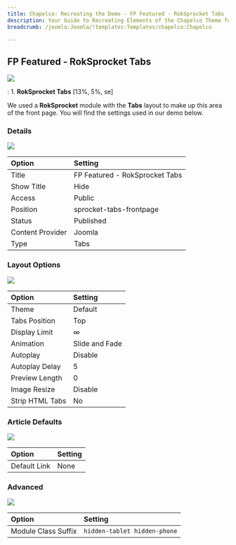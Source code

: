 ```yaml
---
title: Chapelco: Recreating the Demo - FP Featured - RokSprocket Tabs
description: Your Guide to Recreating Elements of the Chapelco Theme for Joomla
breadcrumb: /joomla:Joomla/!templates:Templates/chapelco:Chapelco

---
```


FP Featured - RokSprocket Tabs
-----
![][demo]

:   1. **RokSprocket Tabs** [13%, 5%, se]

We used a **RokSprocket** module with the **Tabs** layout to make up this area of the front page. You will find the settings used in our demo below.

### Details
![][demo2]

| Option           | Setting                        |  
| :--------------- | :----------------------------- |  
| Title            | FP Featured - RokSprocket Tabs |  
| Show Title       | Hide                           |  
| Access           | Public                         |  
| Position         | sprocket-tabs-frontpage        |  
| Status           | Published                      |  
| Content Provider | Joomla                         |  
| Type             | Tabs                           |  

### Layout Options
![][demo3]

| Option          | Setting        |  
| :-------------- | :------------- |  
| Theme           | Default        |  
| Tabs Position   | Top            |  
| Display Limit   | ∞              |  
| Animation       | Slide and Fade |  
| Autoplay        | Disable        |  
| Autoplay Delay  | 5              |  
| Preview Length  | 0              |  
| Image Resize    | Disable        |  
| Strip HTML Tabs | No             |

### Article Defaults 
![][demo4]

| Option       | Setting |  
| :----------- | :------ |  
| Default Link | None    |  

### Advanced
![][demo5]

| Option              | Setting                      |  
| :------------------ | :--------------------------- |  
| Module Class Suffix | `hidden-tablet hidden-phone` |  

[demo]: assets/demo_6.jpeg
[demo2]: assets/tabs_1.jpeg
[demo3]: assets/tabs_2.jpeg
[demo4]: assets/tabs_3.jpeg
[demo5]: assets/tabs_4.jpeg